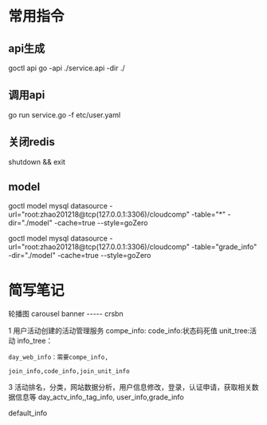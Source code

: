 # 常用指令
 ## api生成

 goctl api go -api ./service.api -dir ./ 

## 调用api
go run service.go  -f etc/user.yaml

## 关闭redis
shutdown && exit

## model
goctl model mysql datasource -url="root:zhao201218@tcp(127.0.0.1:3306)/cloudcomp" -table="*" -dir="./model" -cache=true --style=goZero

goctl model mysql datasource -url="root:zhao201218@tcp(127.0.0.1:3306)/cloudcomp" -table="grade_info" -dir="./model" -cache=true --style=goZero 

# 简写笔记
轮播图 carousel banner ----- crsbn


<!-- 微服务分类 -->
1 用户活动创建的活动管理服务 
    compe_info:
    code_info:状态码死值
    unit_tree:活动
    info_tree：

    day_web_info：需要compe_info,

    join_info,code_info,join_unit_info

3 活动排名，分类，网站数据分析，用户信息修改，登录，认证申请，获取相关数据信息等
    day_actv_info,,tag_info,
    user_info,grade_info


default_info
